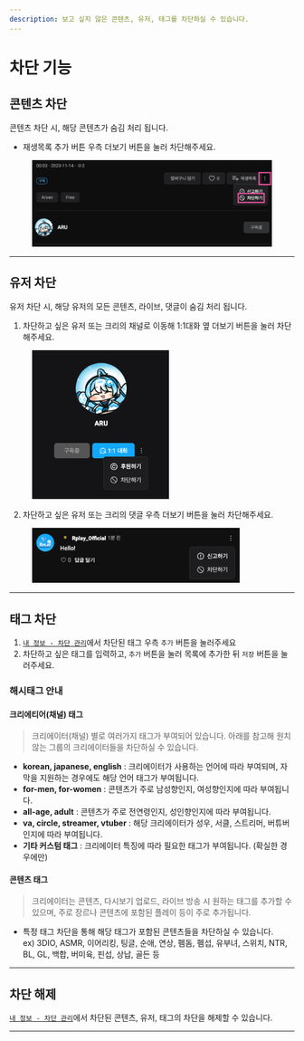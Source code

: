 ```yaml
---
description: 보고 싶지 않은 콘텐츠, 유저, 태그를 차단하실 수 있습니다.
---
```


# 차단 기능

## 콘텐츠 차단

콘텐츠 차단 시, 해당 콘텐츠가 숨김 처리 됩니다.

* 재생목록 추가 버튼 우측 더보기 버튼을 눌러 차단해주세요.

<figure><img src="../../.gitbook/assets/image (122).png" alt=""><figcaption></figcaption></figure>

***

## 유저 차단

유저 차단 시, 해당 유저의 모든 콘텐츠, 라이브, 댓글이 숨김 처리 됩니다.

1. 차단하고 싶은 유저 또는 크리의 채널로 이동해 1:1대화 옆 더보기 버튼을 눌러 차단해주세요.

<figure><img src="../../.gitbook/assets/image (12).png" alt="" width="242"><figcaption></figcaption></figure>

2. 차단하고 싶은 유저 또는 크리의 댓글 우측 더보기 버튼을 눌러 차단해주세요.

<figure><img src="../../.gitbook/assets/image (13).png" alt="" width="367"><figcaption></figcaption></figure>

***

## 태그 차단

1. [`내 정보 - 차단 관리`](https://rplay.live/myinfo/?toWhere=block-manage)에서 차단된 태그 우측 `추가` 버튼을 눌러주세요
2. 차단하고 싶은 태그를 입력하고, `추가` 버튼을 눌러 목록에 추가한 뒤 `저장` 버튼을 눌러주세요.

### 해시태그 안내

#### 크리에티어(채널) 태그

> 크리에이터(채널) 별로 여러가지 태그가 부여되어 있습니다. 아래를 참고해 원치 않는 그룹의 크리에이터들을 차단하실 수 있습니다.

* **korean, japanese, english** : 크리에이터가 사용하는 언어에 따라 부여되며, 자막을 지원하는 경우에도 해당 언어 태그가 부여됩니다.
* **for-men, for-women** : 콘텐츠가 주로 남성향인지, 여성향인지에 따라 부여됩니다.
* **all-age, adult** : 콘텐츠가 주로 전연령인지, 성인향인지에 따라 부여됩니다.
* **va, circle, streamer, vtuber** : 해당 크리에이터가 성우, 서클, 스트리머, 버튜버 인지에 따라 부여됩니다.
* **기타 커스텀 태그** : 크리에이터 특징에 따라 필요한 태그가 부여됩니다. (확실한 경우에만)

#### 콘텐츠 태그

> 크리에이터는 콘텐츠, 다시보기 업로드, 라이브 방송 시 원하는 태그를 추가할 수 있으며, 주로 장르나 콘텐츠에 포함된 플레이 등이 주로 추가됩니다.&#x20;

* 특정 태그 차단을 통해 해당 태그가 포함된 콘텐츠들을 차단하실 수 있습니다.\
  ex) 3DIO, ASMR, 이어리킹, 팅글, 순애, 연상, 펨돔, 펨섭, 유부녀, 스위치, NTR, BL, GL, 백합, 버미육, 핀섭, 상납, 골든 등

***

## 차단 해제

[`내 정보 - 차단 관리`](https://rplay.live/myinfo/?toWhere=block-manage)에서 차단된 콘텐츠, 유저, 태그의 차단을 해제할 수 있습니다.

***
